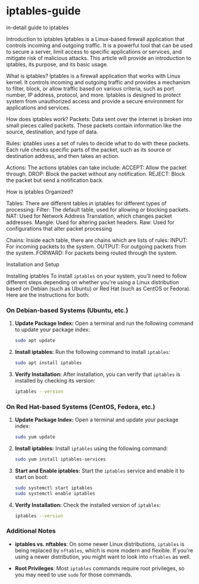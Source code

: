 # iptables-guide
in-detail guide to iptables

Introduction to iptables
Iptables is a Linux-based firewall application that controls incoming and outgoing traffic. It is a powerful tool that can be used to secure a server, limit access to specific applications or services, and mitigate risk of malicious attacks. This article will provide an introduction to iptables, its purpose, and its basic usage.

What is iptables?
Iptables is a firewall application that works with Linux kernel. It controls incoming and outgoing traffic and provides a mechanism to filter, block, or allow traffic based on various criteria, such as port number, IP address, protocol, and more. Iptables is designed to protect system from unauthorized access and provide a secure environment for applications and services.

How does iptables work?
Packets: Data sent over the internet is broken into small pieces called packets. These packets contain information like the source, destination, and type of data.

Rules: iptables uses a set of rules to decide what to do with these packets. Each rule checks specific parts of the packet, such as its source or destination address, and then takes an action.

Actions: The actions iptables can take include:
ACCEPT: Allow the packet through.
DROP: Block the packet without any notification.
REJECT: Block the packet but send a notification back.

How is iptables Organized?

Tables: There are different tables in iptables for different types of processing:
Filter: The default table, used for allowing or blocking packets.
NAT: Used for Network Address Translation, which changes packet addresses.
Mangle: Used for altering packet headers.
Raw: Used for configurations that alter packet processing

Chains: Inside each table, there are chains which are lists of rules:
INPUT: For incoming packets to the system.
OUTPUT: For outgoing packets from the system.
FORWARD: For packets being routed through the system.

Installation and Setup

Installing iptables
To install `iptables` on your system, you'll need to follow different steps depending on whether you're using a Linux distribution based on Debian (such as Ubuntu) or Red Hat (such as CentOS or Fedora). Here are the instructions for both:

### On Debian-based Systems (Ubuntu, etc.)

1. **Update Package Index:**
   Open a terminal and run the following command to update your package index:
   ```bash
   sudo apt update
   ```

2. **Install iptables:**
   Run the following command to install `iptables`:
   ```bash
   sudo apt install iptables
   ```

3. **Verify Installation:**
   After installation, you can verify that `iptables` is installed by checking its version:
   ```bash
   iptables --version
   ```

### On Red Hat-based Systems (CentOS, Fedora, etc.)

1. **Update Package Index:**
   Open a terminal and update your package index:
   ```bash
   sudo yum update
   ```

2. **Install iptables:**
   Install `iptables` using the following command:
   ```bash
   sudo yum install iptables-services
   ```

3. **Start and Enable iptables:**
   Start the `iptables` service and enable it to start on boot:
   ```bash
   sudo systemctl start iptables
   sudo systemctl enable iptables
   ```

4. **Verify Installation:**
   Check the installed version of `iptables`:
   ```bash
   iptables --version
   ```

### Additional Notes

- **iptables vs. nftables**: On some newer Linux distributions, `iptables` is being replaced by `nftables`, which is more modern and flexible. If you're using a newer distribution, you might want to look into `nftables` as well.

- **Root Privileges**: Most `iptables` commands require root privileges, so you may need to use `sudo` for those commands.


